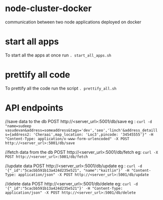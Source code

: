 # node-cluster-docker
communication between two node applications deployed on docker
# start all apps
To start all the apps at once run `. start_all_apps.sh`
# prettify all code
To prettify all the code run the script `. prettify_all.sh`

# API endpoints
//save data to the db
POST http://<server_url>:5001/db/save 
eg : `curl -d "name=sudeep vasudevan&address=someaddress&tags='dev','seo','linch'&address_detaills={address2: 'Cheraai',map_location: 'Loc3',pincode: '34545555'}" -H "Content-Type: application/x-www-form-urlencoded" -X POST http://<server_url>:5001/db/save`

//fetch data from the db
POST http://<server_url>:5001/db/fetch 
eg: `curl -X POST http://<server_url>:5001/db/fetch`

//update data
POST http://<server_url>:5001/db/update 
eg : `curl -d '{"_id":"5cacbb591b13a424d235e521", "name":"kaitlin"}' -H "Content-Type: application/json" -X POST http://<server_url>:5001/db/update`

//delete data
POST http://<server_url>:5001/db/delete 
eg: `curl -d '{"_id":"5cacbb591b13a424d235e521"}' -H "Content-Type: application/json" -X POST http://<server_url>:5001/db/delete`
